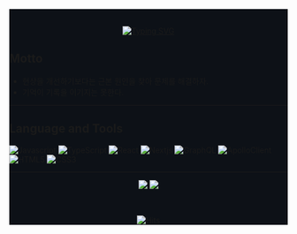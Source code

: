 <div style="background-color:#0d1117">
<br/>
<div align="center">

[![Typing SVG](https://readme-typing-svg.herokuapp.com?font=Carter+One&size=35&duration=4000&color=80FF00&center=true&vCenter=true&width=405&height=40&lines=Hi+there+%F0%9F%91%8B+I'm+Kingmo)](https://github.com/KKingmo)

</div>

## Motto
  * 현상을 개선하기보다는 근본 원인을 찾아 문제를 해결하자.
  * 기억이 기록을 이기지는 못한다.
  
<hr/>
  
## Language and Tools
<p>
<img alt="Javascript" src="https://img.shields.io/badge/JavaScript-F7DF1E?style=flat-square&logo=JavaScript&logoColor=000080"/>
<img alt="TypeScript" src="https://img.shields.io/badge/TypeScript-3178C6?style=flat-square&logo=TypeScript&logoColor=white"/>
<img alt="React" src="https://img.shields.io/badge/React-61DAFB?style=flat-square&logo=React&logoColor=white"/>
<img alt="Nextjs" src="https://img.shields.io/badge/Next.js-000000?style=flat-square&logo=Next.js&logoColor=white"/>
<img alt="GraphQL" src="https://img.shields.io/badge/GraphQL-E10098?style=flat-square&logo=GraphQL&logoColor=white"/>
<img alt="ApolloClient" src="https://img.shields.io/badge/ApolloClient-311C87?style=flat-square&logo=apollographql&logoColor=white"/>
<img alt="HTML5" src="https://img.shields.io/badge/HTML5-E34F26?style=flat-square&logo=html5&logoColor=white"/>
<img alt="CSS3" src="https://img.shields.io/badge/CSS3-1572B6?style=flat-square&logo=css3&logoColor=white"/>
</p>

<hr/>
  
<p align="center">
<img src ="https://github-readme-stats.vercel.app/api?username=KKingmo&show_icons=true&count_private=true&theme=merko&hide_border=true&bg_color=00000000&hide_rank=true">
<img src ="https://github-readme-stats.vercel.app/api/top-langs/?username=KKingmo&layout=compact&hide_border=true&theme=merko&bg_color=00000000&langs_count=8">
</p>

<br/>

<div align="center">

[![Hits](https://hits.seeyoufarm.com/api/count/incr/badge.svg?url=https%3A%2F%2Fgithub.com%2FKKingmo%2Fhit-counter&count_bg=%23555555&title_bg=%23555555&icon=github.svg&icon_color=%23FFFFFF&title=Views&edge_flat=false)](https://hits.seeyoufarm.com)

</div>
</div>
